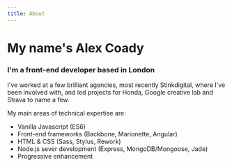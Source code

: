 ```yaml
---
title: About
---
```


# My name's Alex Coady

### I'm a front-end developer based in London

I've worked at a few brilliant agencies, most recently Stinkdigital, where I've been involved with, and led projects for Honda, Google creative lab and Strava to name a few.

My main areas of technical expertise are:

- Vanilla Javascript (ES6)
- Front-end frameworks (Backbone, Marionette, Angular)
- HTML & CSS (Sass, Stylus, Rework)
- Node.js sever development (Express, MongoDB/Mongoose, Jade)
- Progressive enhancement
